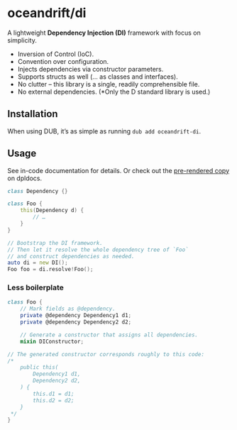# oceandrift/di

A lightweight **Dependency Injection (DI)** framework with focus on simplicity.

- Inversion of Control (IoC).
- Convention over configuration.
- Injects dependencies via constructor parameters.
- Supports structs as well (… as classes and interfaces).
- No clutter – this library is a single, readily comprehensible file.
- No external dependencies. (\*Only the D standard library is used.)

## Installation

When using DUB, it’s as simple as running `dub add oceandrift-di`.

## Usage

See in-code documentation for details.
Or check out the [pre-rendered copy](https://oceandrift-di.dpldocs.info/oceandrift.di.html)
on dpldocs.

```d
class Dependency {}

class Foo {
    this(Dependency d) {
        // …
    }
}

// Bootstrap the DI framework.
// Then let it resolve the whole dependency tree of `Foo`
// and construct dependencies as needed.
auto di = new DI();
Foo foo = di.resolve!Foo();
```

### Less boilerplate

```d
class Foo {
    // Mark fields as @dependency.
    private @dependency Dependency1 d1;
    private @dependency Dependency2 d2;

    // Generate a constructor that assigns all dependencies.
    mixin DIConstructor;

// The generated constructor corresponds roughly to this code:
/*
    public this(
        Dependency1 d1,
        Dependency2 d2,
    ) {
        this.d1 = d1;
        this.d2 = d2;
    }
 */
}
```
